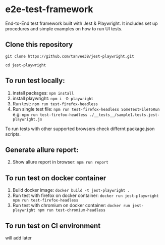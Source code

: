 # e2e-test-framework
End-to-End test framework built with Jest & Playwright. It includes set up procedures and simple examples on how to run UI tests.

## Clone this repository
```git clone https://github.com/tanvee38/jest-playwright.git```

```cd jest-playwright```

## To run test locally:

1. install packages: ```npm install```
2. install playwright: ```npm i -D playwright```
3. Run test: ```npm run test-firefox-headless```
4. Run single test file: ```npm run test-firefox-headless SomeTestFileToRun``` e.g: ```npm run test-firefox-headless ./__tests__/sample1.tests.jest-playwright.js```

To run tests with other supported browsers check differnt package.json scripts.

## Generate allure report:
2. Show allure report in browser: ```npm run report```


## To run test on docker container

1. Build docker image: ```docker build -t jest-playwright .```
2. Run test with firefox on docker container: ```docker run jest-playwright npm run test-firefox-headless```
3. Run test with chromium on docker container: ```docker run jest-playwright npm run test-chromium-headless```

## To run test on CI environment

will add later

